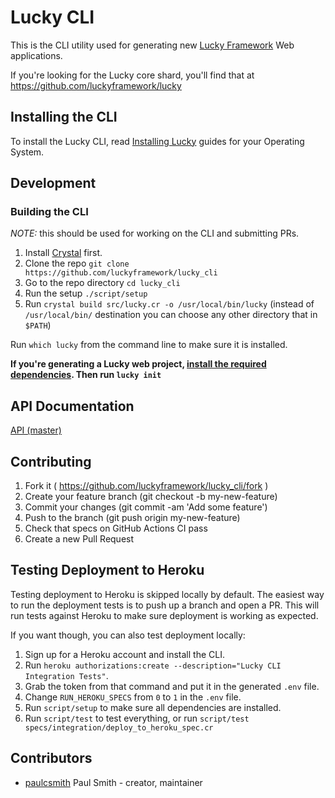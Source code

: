 # Lucky CLI

This is the CLI utility used for generating new [Lucky Framework](https://luckyframework.org) Web applications.

If you're looking for the Lucky core shard, you'll find that at https://github.com/luckyframework/lucky

## Installing the CLI

To install the Lucky CLI, read [Installing Lucky](https://luckyframework.org/guides/getting-started/installing) guides for your Operating System.

## Development

### Building the CLI

*NOTE:* this should be used for working on the CLI and submitting PRs.

1.  Install [Crystal](https://crystal-lang.org/install/) first.
2.  Clone the repo `git clone https://github.com/luckyframework/lucky_cli`
3.  Go to the repo directory `cd lucky_cli`
4.  Run the setup `./script/setup`
5.  Run `crystal build src/lucky.cr -o /usr/local/bin/lucky`
    (instead of `/usr/local/bin/` destination you can choose any other directory that in `$PATH`)

Run `which lucky` from the command line to make sure it is installed.

**If you're generating a Lucky web project, [install the required dependencies](https://luckyframework.org/guides/getting-started/installing#install-required-dependencies). Then run `lucky init`**

## API Documentation

[API (master)](https://luckyframework.github.io/lucky_cli/)

## Contributing

1.  Fork it ( https://github.com/luckyframework/lucky_cli/fork )
1.  Create your feature branch (git checkout -b my-new-feature)
1.  Commit your changes (git commit -am 'Add some feature')
1.  Push to the branch (git push origin my-new-feature)
1.  Check that specs on GitHub Actions CI pass
1.  Create a new Pull Request

## Testing Deployment to Heroku

Testing deployment to Heroku is skipped locally by default. The easiest way
to run the deployment tests is to push up a branch and open a PR. This will
run tests against Heroku to make sure deployment is working as expected.

If you want though, you can also test deployment locally:

1. Sign up for a Heroku account and install the CLI.
1. Run `heroku authorizations:create --description="Lucky CLI Integration Tests"`.
1. Grab the token from that command and put it in the generated `.env` file.
1. Change `RUN_HEROKU_SPECS` from `0` to `1` in the `.env` file.
1. Run `script/setup` to make sure all dependencies are installed.
1. Run `script/test` to test everything, or run `script/test specs/integration/deploy_to_heroku_spec.cr`

## Contributors

- [paulcsmith](https://github.com/paulcsmith) Paul Smith - creator, maintainer
